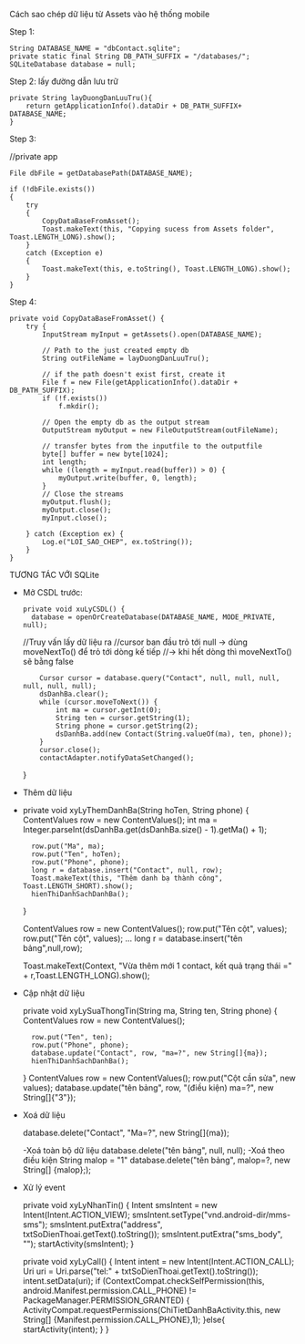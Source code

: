 Cách sao chép dữ liệu từ Assets vào hệ thống mobile

Step 1: 

    String DATABASE_NAME = "dbContact.sqlite";
    private static final String DB_PATH_SUFFIX = "/databases/";
    SQLiteDatabase database = null;

Step 2: lấy đường dẫn lưu trữ

    private String layDuongDanLuuTru(){
        return getApplicationInfo().dataDir + DB_PATH_SUFFIX+ DATABASE_NAME;
    }

Step 3: 

//private app
    
    File dbFile = getDatabasePath(DATABASE_NAME);

    if (!dbFile.exists())
    {
        try
        {
            CopyDataBaseFromAsset();
            Toast.makeText(this, "Copying sucess from Assets folder", Toast.LENGTH_LONG).show();
        }
        catch (Exception e)
        {
            Toast.makeText(this, e.toString(), Toast.LENGTH_LONG).show();
        }
    }

Step 4: 
    
    private void CopyDataBaseFromAsset() {
        try {
            InputStream myInput = getAssets().open(DATABASE_NAME);

            // Path to the just created empty db
            String outFileName = layDuongDanLuuTru();
            
            // if the path doesn't exist first, create it
            File f = new File(getApplicationInfo().dataDir + DB_PATH_SUFFIX);
            if (!f.exists())
                f.mkdir();

            // Open the empty db as the output stream
            OutputStream myOutput = new FileOutputStream(outFileName);

            // transfer bytes from the inputfile to the outputfile
            byte[] buffer = new byte[1024];
            int length;
            while ((length = myInput.read(buffer)) > 0) {
                myOutput.write(buffer, 0, length);
            }
            // Close the streams
            myOutput.flush();
            myOutput.close();
            myInput.close();
            
        } catch (Exception ex) {
            Log.e("LOI_SAO_CHEP", ex.toString());
        }
    }


TƯƠNG TÁC VỚI SQLite

* Mở CSDL trước:

      private void xuLyCSDL() {
        database = openOrCreateDatabase(DATABASE_NAME, MODE_PRIVATE, null);
		
    //Truy vấn lấy dữ liệu ra 
    //cursor ban đầu trỏ tới null -> dùng moveNextTo() để trỏ tới dòng kế tiếp
    //-> khi hết dòng thì moveNextTo() sẽ bằng false

          Cursor cursor = database.query("Contact", null, null, null, null, null, null);
          dsDanhBa.clear();
          while (cursor.moveToNext()) {
              int ma = cursor.getInt(0);
              String ten = cursor.getString(1);
              String phone = cursor.getString(2);
              dsDanhBa.add(new Contact(String.valueOf(ma), ten, phone));
          }
          cursor.close();
          contactAdapter.notifyDataSetChanged();
    }




* Thêm dữ liệu
* 
    private void xyLyThemDanhBa(String hoTen, String phone) {
        ContentValues row = new ContentValues();
        int ma = Integer.parseInt(dsDanhBa.get(dsDanhBa.size() - 1).getMa() + 1);

        row.put("Ma", ma);
        row.put("Ten", hoTen);
        row.put("Phone", phone);
        long r = database.insert("Contact", null, row);
        Toast.makeText(this, "Thêm danh bạ thành công", Toast.LENGTH_SHORT).show();
        hienThiDanhSachDanhBa();
  }

    ContentValues row = new ContentValues();
    row.put("Tên cột", values);
    row.put("Tên cột", values);
    ...
    long r = database.insert("tên bảng",null,row);
	
    Toast.makeText(Context, "Vừa thêm mới 1 contact, kết quả trạng thái =" + r,Toast.LENGTH_LONG).show();
	
* Cập nhật dữ liệu

  private void xyLySuaThongTin(String ma, String ten, String phone) {
  ContentValues row = new ContentValues();

        row.put("Ten", ten);
        row.put("Phone", phone);
        database.update("Contact", row, "ma=?", new String[]{ma});
        hienThiDanhSachDanhBa();
  }
    ContentValues row = new ContentValues();
    row.put("Cột cần sửa", new values);
    database.update("tên bảng", row, "(điều kiện) ma=?", new String[]{"3"});


* Xoá dữ liệu

    database.delete("Contact", "Ma=?", new String[]{ma});

    -Xoá toàn bộ dữ liệu
        database.delete("tên bảng", null, null);
    -Xoá theo điều kiện
        String malop = "1"
        database.delete("tên bảng", malop=?, new String[] {malop};);

* Xử lý event

    private void xyLyNhanTin() {
        Intent smsIntent = new Intent(Intent.ACTION_VIEW);
        smsIntent.setType("vnd.android-dir/mms-sms");
        smsIntent.putExtra("address", txtSoDienThoai.getText().toString());
        smsIntent.putExtra("sms_body", "");
        startActivity(smsIntent);
    }

    private void xyLyCall() {
        Intent intent = new Intent(Intent.ACTION_CALL);
        Uri uri = Uri.parse("tel:" + txtSoDienThoai.getText().toString());
        intent.setData(uri);
        if (ContextCompat.checkSelfPermission(this, android.Manifest.permission.CALL_PHONE) != PackageManager.PERMISSION_GRANTED) {
            ActivityCompat.requestPermissions(ChiTietDanhBaActivity.this, new String[] {Manifest.permission.CALL_PHONE},1);
        }else{
            startActivity(intent);
        }
    }
